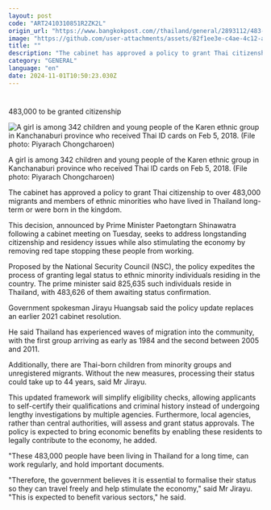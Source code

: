```yaml
---
layout: post
code: "ART2410310851R2ZK2L"
origin_url: "https://www.bangkokpost.com//thailand/general/2893112/483-000-to-be-granted-citizenship"
image: "https://github.com/user-attachments/assets/82f1ee3e-c4ae-4c12-aa86-ee0d856a22f2"
title: ""
description: "The cabinet has approved a policy to grant Thai citizenship to over 483,000 migrants and members of ethnic minorities who have lived in Thailand long-term or were born in the kingdom."
category: "GENERAL"
language: "en"
date: 2024-11-01T10:50:23.030Z
---
```


# 

483,000 to be granted citizenship

![A girl is among 342 children and young people of the Karen ethnic group in Kanchanaburi province who received Thai ID cards on Feb 5, 2018. (File photo: Piyarach Chongcharoen)](https://github.com/user-attachments/assets/b064c542-f2c0-49f5-887b-a914fe8c4ebf)

A girl is among 342 children and young people of the Karen ethnic group in Kanchanaburi province who received Thai ID cards on Feb 5, 2018. (File photo: Piyarach Chongcharoen)

The cabinet has approved a policy to grant Thai citizenship to over 483,000 migrants and members of ethnic minorities who have lived in Thailand long-term or were born in the kingdom.

This decision, announced by Prime Minister Paetongtarn Shinawatra following a cabinet meeting on Tuesday, seeks to address longstanding citizenship and residency issues while also stimulating the economy by removing red tape stopping these people from working.

Proposed by the National Security Council (NSC), the policy expedites the process of granting legal status to ethnic minority individuals residing in the country. The prime minister said 825,635 such individuals reside in Thailand, with 483,626 of them awaiting status confirmation.

Government spokesman Jirayu Huangsab said the policy update replaces an earlier 2021 cabinet resolution.

He said Thailand has experienced waves of migration into the community, with the first group arriving as early as 1984 and the second between 2005 and 2011.

Additionally, there are Thai-born children from minority groups and unregistered migrants. Without the new measures, processing their status could take up to 44 years, said Mr Jirayu.

This updated framework will simplify eligibility checks, allowing applicants to self-certify their qualifications and criminal history instead of undergoing lengthy investigations by multiple agencies. Furthermore, local agencies, rather than central authorities, will assess and grant status approvals. The policy is expected to bring economic benefits by enabling these residents to legally contribute to the economy, he added.

"These 483,000 people have been living in Thailand for a long time, can work regularly, and hold important documents.

"Therefore, the government believes it is essential to formalise their status so they can travel freely and help stimulate the economy," said Mr Jirayu. "This is expected to benefit various sectors," he said.